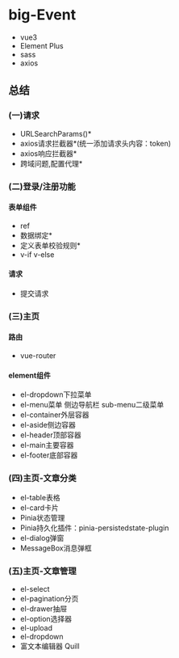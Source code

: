 # big-Event
+ vue3
+ Element Plus
+ sass
+ axios

## 总结
### (一)请求
+ URLSearchParams()*
+ axios请求拦截器*(统一添加请求头内容：token)
+ axios响应拦截器*
+ 跨域问题,配置代理*

### (二)登录/注册功能
#### 表单组件
  + ref
  + 数据绑定*
  + 定义表单校验规则* 
  + v-if v-else
#### 请求
  + 提交请求

### (三)主页
#### 路由
  + vue-router
#### element组件
  + el-dropdown下拉菜单
  + el-menu菜单 侧边导航栏 sub-menu二级菜单
  + el-container外层容器
  + el-aside侧边容器
  + el-header顶部容器
  + el-main主要容器
  + el-footer底部容器
### (四)主页-文章分类
  + el-table表格
  + el-card卡片
  + Pinia状态管理
  + Pinia持久化插件：pinia-persistedstate-plugin
  + el-dialog弹窗
  + MessageBox消息弹框
### (五)主页-文章管理
  + el-select
  + el-pagination分页
  + el-drawer抽屉
  + el-option选择器
  + el-upload
  + el-dropdown
  + 富文本编辑器 Quill
